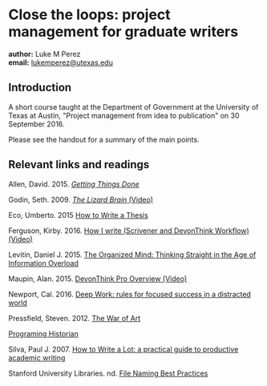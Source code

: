 # Close the loops: project management for graduate writers 

**author:** Luke M Perez  
**email:** lukemperez@utexas.edu 


## Introduction 
A short course taught at the Department of Government at the University of Texas at Austin, "Project management from idea to publication" on 30 September 2016. 

Please see the handout for a summary of the main points. 

## Relevant links and readings 

Allen, David. 2015. [*Getting Things Done*](https://www.amazon.com/Getting-Things-Done-Stress-Free-Productivity-ebook/dp/B00KWG9M2E/ref=dp_kinw_strp_1)

Godin, Seth. 2009. [*The Lizard Brain* (Video)](https://vimeo.com/5895898)

Eco, Umberto. 2015 [How to Write a Thesis](https://www.amazon.com/How-Write-Thesis-MIT-Press/dp/0262527138/ref=tmm_pap_swatch_0?_encoding=UTF8&qid=1475259673&sr=1-8)

Ferguson, Kirby. 2016. [How I write (Scrivener and DevonThink Workflow) (Video)](https://youtu.be/lvDuVG6J3Xk)

Levitin, Daniel J. 2015. [The Organized Mind: Thinking Straight in the Age of Information Overload](https://www.amazon.com/Organized-Mind-Thinking-Straight-Information/dp/0147516315/ref=asap_bc?ie=UTF8)

Maupin, Alan. 2015. [DevonThink Pro Overview (Video)](https://youtu.be/RqzOUQmRPv8)

Newport, Cal. 2016. [Deep Work: rules for focused success in a distracted world](https://www.amazon.com/Deep-Work-Focused-Success-Distracted/dp/1455586692/ref=sr_1_1_twi_har_1?s=books&ie=UTF8&qid=1475259719&sr=1-1&keywords=deep+work)

Pressfield, Steven. 2012. [The War of Art](https://www.amazon.com/War-Art-Through-Creative-Battles/dp/1936891026/ref=sr_1_1_twi_pap_1?s=books&ie=UTF8&qid=1475259737&sr=1-1&keywords=war+of+art)

[Programing Historian](programinghistorian.org)

Silva, Paul J. 2007. [How to Write a Lot: a practical guide to productive academic writing](https://www.amazon.com/How-Write-Lot-Practical-Productive-ebook/dp/B001Y35G60/ref=pd_sim_351_2?ie=UTF8&pd_rd_i=B001Y35G60&pd_rd_r=ZY127MH3Z4CD0VW1AD37&pd_rd_w=XOdRL&pd_rd_wg=5mzTH&psc=1&refRID=ZY127MH3Z4CD0VW1AD37)


Stanford University Libraries. nd. [File Naming Best Practices](https://library.stanford.edu/research/data-management-services/case-studies/case-study-file-naming-done-well)